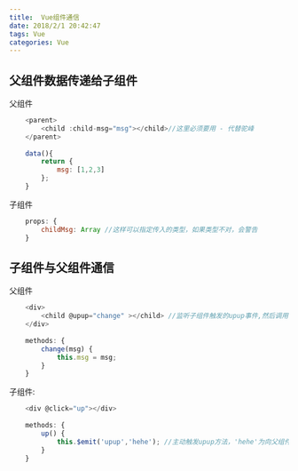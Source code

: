 ```yaml
---
title:  Vue组件通信
date: 2018/2/1 20:42:47 
tags: Vue
categories: Vue
---
```


## 父组件数据传递给子组件
父组件
```js
	<parent>
	    <child :child-msg="msg"></child>//这里必须要用 - 代替驼峰
	</parent>
	
	data(){
	    return {
	        msg: [1,2,3]
	    };
	}
```
子组件
```js
	props: {
	    childMsg: Array //这样可以指定传入的类型，如果类型不对，会警告
	}
```

## 子组件与父组件通信
父组件
```js
	<div>
	    <child @upup="change" ></child> //监听子组件触发的upup事件,然后调用change方法
	</div>
	
	methods: {
	    change(msg) {
	        this.msg = msg;
	    }
	}
```
子组件:
```js
	<div @click="up"></div>
	
	methods: {
	    up() {
	        this.$emit('upup','hehe'); //主动触发upup方法，'hehe'为向父组件传递的数据
	    }
	}
```